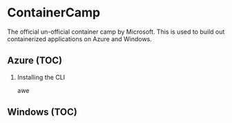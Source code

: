 # ContainerCamp

The official un-official container camp by Microsoft. This is used to build out containerized applications on Azure and Windows.

## Azure (TOC)

1. Installing the CLI

    awe

## Windows (TOC)